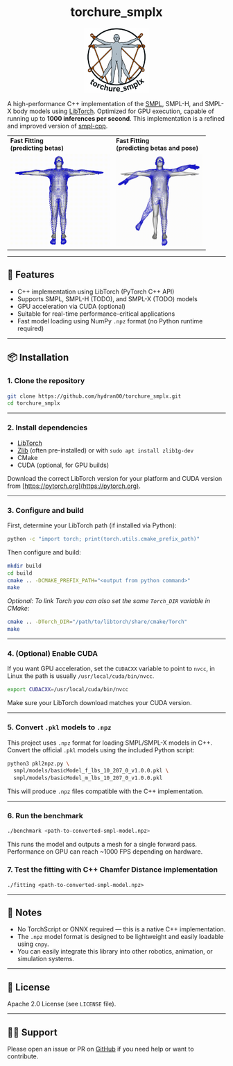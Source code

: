 <h1 align="center">torchure_smplx</h1>
<p align="center">
  <img src="assets/logo.png" alt="torchure_smplx logo" height="150"/>
</p>

A high-performance C++ implementation of the [SMPL](https://smpl.is.tue.mpg.de/), SMPL-H, and SMPL-X body models using [LibTorch](https://pytorch.org/cppdocs/). Optimized for GPU execution, capable of running up to **1000 inferences per second**. This implementation is a refined and improved version of [smpl-cpp](https://github.com/Arktische/smpl-cpp).

<table align="center">
<tr>
<td><b>Fast Fitting </br>(predicting betas) </b></td>
<td><b>Fast Fitting </br>(predicting betas and pose)</b></td>
</tr>
<tr>
<td>
<img src="https://raw.githubusercontent.com/hydran00/torchure_smplx/main/assets/fast_fitting_betas.gif" alt="Fast Fitting Betas" width="230">
</td>
<td>
<img src="https://raw.githubusercontent.com/hydran00/torchure_smplx/main/assets/fast_fitting_pose_betas.gif" alt="Fast Fitting Betas and Pose" width="200">
</td>
</tr>
</table>


---

## 🚀 Features

- C++ implementation using LibTorch (PyTorch C++ API)
- Supports SMPL, SMPL-H (TODO), and SMPL-X (TODO) models
- GPU acceleration via CUDA (optional)
- Suitable for real-time performance-critical applications
- Fast model loading using NumPy `.npz` format (no Python runtime required)

---

## 📦 Installation

### 1. Clone the repository

```bash
git clone https://github.com/hydran00/torchure_smplx.git
cd torchure_smplx
```

---

### 2. Install dependencies

- [LibTorch](https://pytorch.org/get-started/locally/)
- [Zlib](https://zlib.net/) (often pre-installed) or with `sudo apt install zlib1g-dev`
- CMake
- CUDA (optional, for GPU builds)

Download the correct LibTorch version for your platform and CUDA version from [https://pytorch.org](https://pytorch.org).

---

### 3. Configure and build

First, determine your LibTorch path (if installed via Python):

```bash
python -c "import torch; print(torch.utils.cmake_prefix_path)"
```


Then configure and build:

```bash
mkdir build
cd build
cmake .. -DCMAKE_PREFIX_PATH="<output from python command>"
make
```

*Optional: To link Torch you can also set the same `Torch_DIR` variable in CMake:*

```bash
cmake .. -DTorch_DIR="/path/to/libtorch/share/cmake/Torch"
make
```
---

### 4. (Optional) Enable CUDA

If you want GPU acceleration, set the `CUDACXX` variable to point to `nvcc`, in Linux the path is usually `/usr/local/cuda/bin/nvcc`.

```bash
export CUDACXX=/usr/local/cuda/bin/nvcc
```

Make sure your LibTorch download matches your CUDA version.

---

### 5. Convert `.pkl` models to `.npz`

This project uses `.npz` format for loading SMPL/SMPL-X models in C++. Convert the official `.pkl` models using the included Python script:

```bash
python3 pkl2npz.py \
  smpl/models/basicModel_f_lbs_10_207_0_v1.0.0.pkl \
  smpl/models/basicModel_m_lbs_10_207_0_v1.0.0.pkl
```

This will produce `.npz` files compatible with the C++ implementation.

---

### 6. Run the benchmark

```bash
./benchmark <path-to-converted-smpl-model.npz>
```

This runs the model and outputs a mesh for a single forward pass. Performance on GPU can reach ~1000 FPS depending on hardware.

### 7. Test the fitting with C++ Chamfer Distance implementation
```
./fitting <path-to-converted-smpl-model.npz>
```
---

## 🧠 Notes

- No TorchScript or ONNX required — this is a native C++ implementation.
- The `.npz` model format is designed to be lightweight and easily loadable using `cnpy`.
- You can easily integrate this library into other robotics, animation, or simulation systems.

---

## 📜 License

Apache 2.0 License (see `LICENSE` file).

---

## 🙋‍♂️ Support

Please open an issue or PR on [GitHub](https://github.com/hydran00/torchure_smplx) if you need help or want to contribute.
